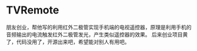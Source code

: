 # TVRemote
朋友创业，帮他写的利用红外二极管实现手机端的电视遥控器，原理是利用手机的音频输出的电流触发红外二极管发光，产生类似遥控器的效果。
后来创业项目黄了，代码没用了，开源出来吧，希望能对别人有用吧。
